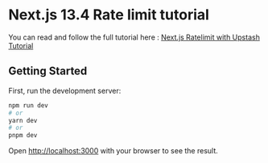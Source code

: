 # Next.js 13.4 Rate limit tutorial

You can read and follow the full tutorial here : [Next.js Ratelimit with Upstash Tutorial](https://utopia-insights.dev/nextjs-13-upstash-ratelimite/)

## Getting Started

First, run the development server:

```bash
npm run dev
# or
yarn dev
# or
pnpm dev
```

Open [http://localhost:3000](http://localhost:3000) with your browser to see the result.